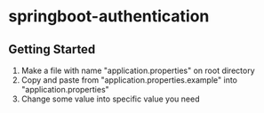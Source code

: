 # springboot-authentication

## Getting Started

1. Make a file with name "application.properties" on root directory
2. Copy and paste from "application.properties.example" into "application.properties"
3. Change some value into specific value you need
